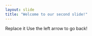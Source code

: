 ```yaml
---
layout: slide
title: "Welcome to our second slide!"
---
```

Replace it
Use the left arrow to go back!
